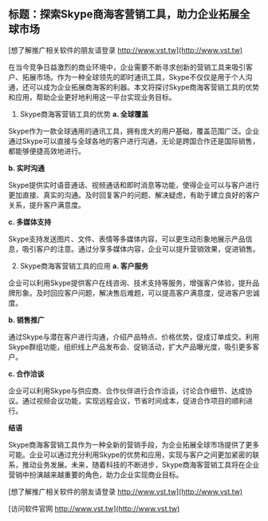 ## **标题：探索Skype商海客营销工具，助力企业拓展全球市场**

[想了解推广相关软件的朋友请登录 http://www.vst.tw](http://www.vst.tw)

在当今竞争日益激烈的商业环境中，企业需要不断寻求创新的营销工具来吸引客户、拓展市场。作为一种全球领先的即时通讯工具，Skype不仅仅是用于个人沟通，还可以成为企业拓展商海客的利器。本文将探讨Skype商海客营销工具的优势和应用，帮助企业更好地利用这一平台实现业务目标。

1. Skype商海客营销工具的优势
**a. 全球覆盖**

Skype作为一款全球通用的通讯工具，拥有庞大的用户基础，覆盖范围广泛。企业通过Skype可以直接与全球各地的客户进行沟通，无论是跨国合作还是国际销售，都能够便捷高效地进行。

**b. 实时沟通**

Skype提供实时语音通话、视频通话和即时消息等功能，使得企业可以与客户进行更加直接、真实的沟通。及时回复客户的问题、解决疑虑，有助于建立良好的客户关系，提升客户满意度。

**c. 多媒体支持**

Skype支持发送图片、文件、表情等多媒体内容，可以更生动形象地展示产品信息，吸引客户的注意。通过分享多媒体内容，企业可以提升营销效果，促进销售。

2. Skype商海客营销工具的应用
**a. 客户服务**

企业可以利用Skype提供客户在线咨询、技术支持等服务，增强客户体验，提升品牌形象。及时回应客户问题，解决售后难题，可以提高客户满意度，促进客户忠诚度。

**b. 销售推广**

通过Skype与潜在客户进行沟通，介绍产品特点、价格优势，促成订单成交。利用Skype群组功能，组织线上产品发布会、促销活动，扩大产品曝光度，吸引更多客户。

**c. 合作洽谈**

企业可以利用Skype与供应商、合作伙伴进行合作洽谈，讨论合作细节、达成协议。通过视频会议功能，实现远程会议，节省时间成本，促进合作项目的顺利进行。

**结语**

Skype商海客营销工具作为一种全新的营销手段，为企业拓展全球市场提供了更多可能。企业可以通过充分利用Skype的优势和应用，实现与客户之间更加紧密的联系，推动业务发展。未来，随着科技的不断进步，Skype商海客营销工具将在企业营销中扮演越来越重要的角色，助力企业实现商业目标。

[想了解推广相关软件的朋友请登录 http://www.vst.tw](http://www.vst.tw)


[访问软件官网 http://www.vst.tw](http://www.vst.tw)
